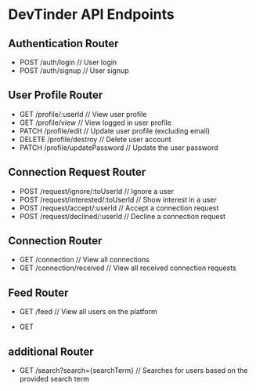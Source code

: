 # DevTinder API Endpoints

## Authentication Router
- POST  /auth/login // User login
- POST  /auth/signup // User signup

## User Profile Router
- GET /profile/:userId // View user profile
- GET /profile/view // View logged in user profile
- PATCH /profile/edit // Update user profile (excluding email)
- DELETE /profile/destroy // Delete user account
- PATCH /profile/updatePassword // Update the user password

## Connection Request Router
- POST /request/ignore/:toUserId  // Ignore a user
- POST /request/interested/:toUserId  // Show interest in a user
- POST /request/accept/:userId // Accept a connection request
- POST /request/declined/:userId // Decline a connection request

## Connection Router
- GET /connection // View all connections
- GET /connection/received // View all received connection requests

## Feed Router
- GET /feed // View all users on the platform



- GET 
## additional Router
- GET /search?search={searchTerm} // Searches for users based on the provided search term
